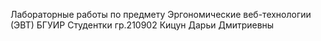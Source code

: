 Лабораторные работы по предмету Эргономические веб-технологии (ЭВТ) БГУИР Студентки гр.210902 Кицун Дарьи Дмитриевны
